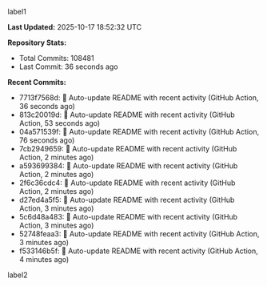 
label1 
<!-- ACTIVITY_START -->
**Last Updated:** 2025-10-17 18:52:32 UTC

**Repository Stats:**
- Total Commits: 108481
- Last Commit: 36 seconds ago

**Recent Commits:**
- 7713f7568d: 🤖 Auto-update README with recent activity (GitHub Action, 36 seconds ago)
- 813c20019d: 🤖 Auto-update README with recent activity (GitHub Action, 53 seconds ago)
- 04a571539f: 🤖 Auto-update README with recent activity (GitHub Action, 76 seconds ago)
- 7cb2949659: 🤖 Auto-update README with recent activity (GitHub Action, 2 minutes ago)
- a593699384: 🤖 Auto-update README with recent activity (GitHub Action, 2 minutes ago)
- 2f6c36cdc4: 🤖 Auto-update README with recent activity (GitHub Action, 2 minutes ago)
- d27ed4a5f5: 🤖 Auto-update README with recent activity (GitHub Action, 3 minutes ago)
- 5c6d48a483: 🤖 Auto-update README with recent activity (GitHub Action, 3 minutes ago)
- 52748feaa3: 🤖 Auto-update README with recent activity (GitHub Action, 3 minutes ago)
- f533146b5f: 🤖 Auto-update README with recent activity (GitHub Action, 4 minutes ago)
<!-- ACTIVITY_END -->

label2
